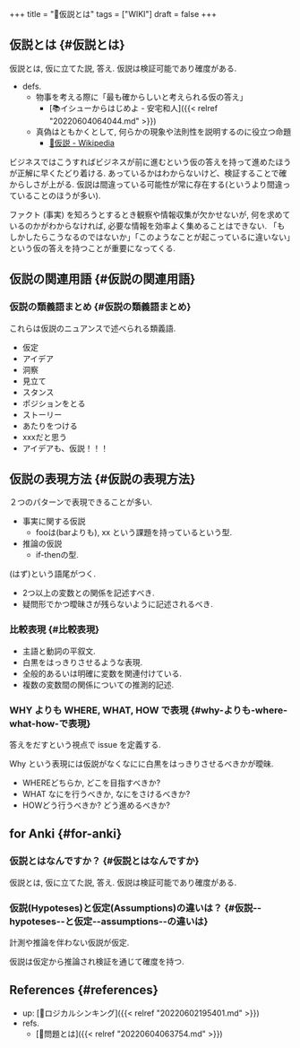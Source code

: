 +++
title = "📝仮説とは"
tags = ["WIKI"]
draft = false
+++

## 仮説とは {#仮説とは}

仮説とは, 仮に立てた説, 答え. 仮説は検証可能であり確度がある.

-   defs.
    -   物事を考える際に「最も確からしいと考えられる仮の答え」
        -   [📚イシューからはじめよ - 安宅和人]({{< relref "20220604064044.md" >}})
    -   真偽はともかくとして, 何らかの現象や法則性を説明するのに役立つ命題
        -   [🔗仮説 - Wikipedia](http://ja.wikipedia.org/wiki/%E4%BB%AE%E8%AA%AC)

ビジネスではこうすればビジネスが前に進むという仮の答えを持って進めたほうが正解に早くたどり着ける. あっているかはわからないけど、検証することで確からしさが上がる. 仮説は間違っている可能性が常に存在する(というより間違っていることのほうが多い).

ファクト (事実) を知ろうとするとき観察や情報収集が欠かせないが, 何を求めているのかがわからなければ, 必要な情報を効率よく集めることはできない. 「もしかしたらこうなるのではないか」「このようなことが起こっているに違いない」という仮の答えを持つことが重要になってくる.


## 仮説の関連用語 {#仮説の関連用語}


### 仮説の類義語まとめ {#仮説の類義語まとめ}

これらは仮説のニュアンスで述べられる類義語.

-   仮定
-   アイデア
-   洞察
-   見立て
-   スタンス
-   ポジションをとる
-   ストーリー
-   あたりをつける
-   xxxだと思う
-   アイデアも、仮説！！！


## 仮説の表現方法 {#仮説の表現方法}

２つのパターンで表現できることが多い.

-   事実に関する仮説
    -   fooは(barよりも), xx という課題を持っているという型.
-   推論の仮説
    -   if-thenの型.

(はず)という語尾がつく.

-   2つ以上の変数との関係を記述すべき.
-   疑問形でかつ曖昧さが残らないように記述されるべき.


### 比較表現 {#比較表現}

-   主語と動詞の平叙文.
-   白黒をはっきりさせるような表現.
-   全般的あるいは明確に変数を関連付けている.
-   複数の変数間の関係についての推測的記述.


### WHY よりも WHERE, WHAT, HOW で表現 {#why-よりも-where-what-how-で表現}

答えをだすという視点で issue を定義する.

Why という表現には仮説がなくなにに白黒をはっきりさせるべきかが曖昧.

-   WHEREどちらか, どこを目指すべきか?
-   WHAT なにを行うべきか, なにをさけるべきか?
-   HOWどう行うべきか? どう進めるべきか?


## for Anki {#for-anki}


### 仮説とはなんですか？ {#仮説とはなんですか}

仮説とは, 仮に立てた説, 答え. 仮説は検証可能であり確度がある.


### 仮説(Hypoteses)と仮定(Assumptions)の違いは？ {#仮説--hypoteses--と仮定--assumptions--の違いは}

計測や推論を伴わない仮説が仮定.

仮説は仮定から推論され検証を通じて確度を持つ.


## References {#references}

-   up: [📝ロジカルシンキング]({{< relref "20220602195401.md" >}})
-   refs.
    -   [📝問題とは]({{< relref "20220604063754.md" >}})
